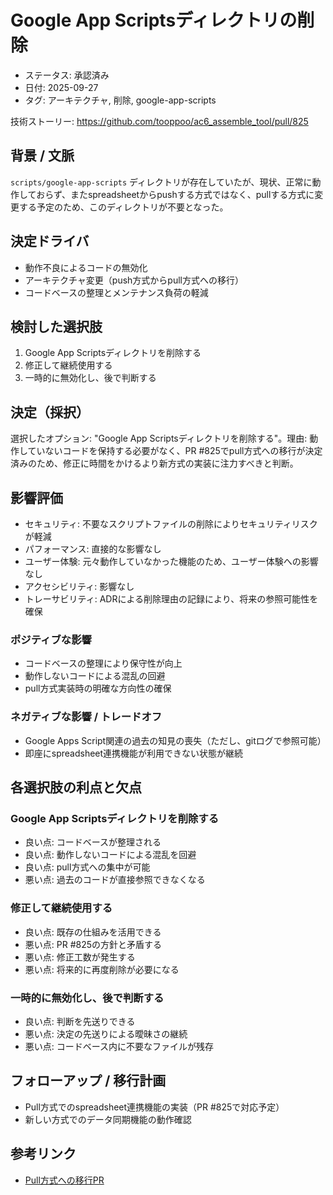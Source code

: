 # Google App Scriptsディレクトリの削除

- ステータス: 承認済み
- 日付: 2025-09-27
- タグ: アーキテクチャ, 削除, google-app-scripts

技術ストーリー: <https://github.com/tooppoo/ac6_assemble_tool/pull/825>

## 背景 / 文脈

`scripts/google-app-scripts` ディレクトリが存在していたが、現状、正常に動作しておらず、またspreadsheetからpushする方式ではなく、pullする方式に変更する予定のため、このディレクトリが不要となった。

## 決定ドライバ

- 動作不良によるコードの無効化
- アーキテクチャ変更（push方式からpull方式への移行）
- コードベースの整理とメンテナンス負荷の軽減

## 検討した選択肢

1. Google App Scriptsディレクトリを削除する
2. 修正して継続使用する
3. 一時的に無効化し、後で判断する

## 決定（採択）

選択したオプション: "Google App Scriptsディレクトリを削除する"。理由: 動作していないコードを保持する必要がなく、PR #825でpull方式への移行が決定済みのため、修正に時間をかけるより新方式の実装に注力すべきと判断。

## 影響評価

- セキュリティ: 不要なスクリプトファイルの削除によりセキュリティリスクが軽減
- パフォーマンス: 直接的な影響なし
- ユーザー体験: 元々動作していなかった機能のため、ユーザー体験への影響なし
- アクセシビリティ: 影響なし
- トレーサビリティ: ADRによる削除理由の記録により、将来の参照可能性を確保

### ポジティブな影響

- コードベースの整理により保守性が向上
- 動作しないコードによる混乱の回避
- pull方式実装時の明確な方向性の確保

### ネガティブな影響 / トレードオフ

- Google Apps Script関連の過去の知見の喪失（ただし、gitログで参照可能）
- 即座にspreadsheet連携機能が利用できない状態が継続

## 各選択肢の利点と欠点

### Google App Scriptsディレクトリを削除する

- 良い点: コードベースが整理される
- 良い点: 動作しないコードによる混乱を回避
- 良い点: pull方式への集中が可能
- 悪い点: 過去のコードが直接参照できなくなる

### 修正して継続使用する

- 良い点: 既存の仕組みを活用できる
- 悪い点: PR #825の方針と矛盾する
- 悪い点: 修正工数が発生する
- 悪い点: 将来的に再度削除が必要になる

### 一時的に無効化し、後で判断する

- 良い点: 判断を先送りできる
- 悪い点: 決定の先送りによる曖昧さの継続
- 悪い点: コードベース内に不要なファイルが残存

## フォローアップ / 移行計画

- Pull方式でのspreadsheet連携機能の実装（PR #825で対応予定）
- 新しい方式でのデータ同期機能の動作確認

## 参考リンク

- [Pull方式への移行PR](https://github.com/tooppoo/ac6_assemble_tool/pull/825)
